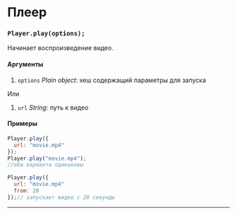 # Плеер


### <a id="_init"></a> `Player.play(options);`

Начинает воспроизведение видео.

#### Аргументы
1. `options` *Plain object*: хеш содержащий параметры для запуска
 
 Или 

1. `url` *String*: путь к видео


#### Примеры
```js
Player.play({
  url: "movie.mp4"
});
Player.play("movie.mp4"); 
//оба варианта одинаковы 

Player.play({
  url: "movie.mp4"
  from: 20
});// запускает видео с 20 секунды
```

* * *
